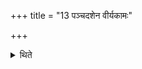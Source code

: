 +++
title = "13 पञ्चदशेन वीर्यकामः"

+++

<details><summary>थिते</summary>

13. who desires strength.. with fifteen-versed-stoma;  
</details>
